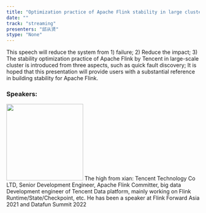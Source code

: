 ```yaml
---
title: "Optimization practice of Apache Flink stability in large cluster"
date: "" 
track: "streaming"
presenters: "邱从贤"
stype: "None"
---
```

This speech will reduce the system from 1) failure; 2) Reduce the impact; 3) The stability optimization practice of Apache Flink by Tencent in large-scale cluster is introduced from three aspects, such as quick fault discovery; It is hoped that this presentation will provide users with a substantial reference in building stability for Apache Flink.
 ### Speakers: 
 <img src="images/speaker/1211.png" width="200" />
 The high from xian: Tencent Technology Co LTD, Senior Development Engineer, Apache Flink Committer, big data Development engineer of Tencent Data platform, mainly working on Flink Runtime/State/Checkpoint, etc. He has been a speaker at Flink Forward Asia 2021 and Datafun Summit 2022
 